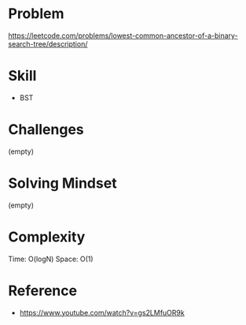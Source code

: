
# Problem
https://leetcode.com/problems/lowest-common-ancestor-of-a-binary-search-tree/description/

# Skill
- BST

# Challenges
(empty)

# Solving Mindset
(empty)

# Complexity
Time: O(logN)
Space: O(1)

# Reference
- https://www.youtube.com/watch?v=gs2LMfuOR9k
